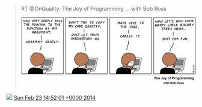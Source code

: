> RT @OnQuality: The Joy of Programming \.\.\. with Bob Ross 
> 
> ![](../../media/437600740052574208-Bg8k3ZzIgAAQ8iy.png)

<img src="../../media/tweet.ico" width="12" /> [Sun Feb 23 14:52:01 +0000 2014](https://twitter.com/DromerDenker/status/437600740052574208)
